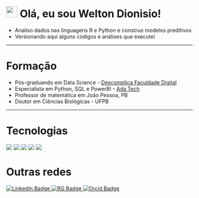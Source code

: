 <h1>
  <img src="https://media.giphy.com/media/hvRJCLFzcasrR4ia7z/giphy.gif" width="30px"/>
  Olá, eu sou Welton Dionisio!
</h1>

- Analiso dados nas linguagens R e Python e construo modelos preditivos
- Versionando aqui alguns códigos e análises que executei

---

<h1>Formação</h1>

- Pós-graduando em Data Science - <a href="https://descomplica.com.br/pos-graduacao/tecnologia/pos-online-em-data-science/?utm_source=google&utm_medium=cpc&utm_campaign=gmax_pg_performance_gwt-paid-media_topo_conversao_ongoing_lead_2023&utm_term=&utm_content=junho-2023-data-science&utm_term=&utm_campaign=gmax_pg_performance_gwt-paid-media_topo_conversao_ongoing_lead_2023&utm_source=adwords&utm_medium=ppc&hsa_acc=2613762623&hsa_cam=20277069515&hsa_grp=&hsa_ad=&hsa_src=x&hsa_tgt=&hsa_kw=&hsa_mt=&hsa_net=adwords&hsa_ver=3&gclid=CjwKCAjwrranBhAEEiwAzbhNtVGO2QSKMPwA04X6CO70yImuKr-qkycroqf3p9qOit88TY9nPRQCZBoCcl4QAvD_BwE"> Descomplica Faculdade Digital </a>
- Especialista em Python, SQL e PowerBI - <a href="https://letscode.com.br/python-e-dados"> Ada Tech </a>
- Professor de matemática em João Pessoa, PB
- Doutor em Ciências Biológicas - UFPB

---
<h1>Tecnologias</h1>

<div id="badges">
  <img src= "https://img.shields.io/badge/Python-3776AB.svg?style=for-the-badge&logo=Python&logoColor=white"/>
  <img src= "https://img.shields.io/badge/R-276DC3.svg?style=for-the-badge&logo=R&logoColor=white"/>
  <img src="https://img.shields.io/badge/PostgreSQL-4169E1.svg?style=for-the-badge&logo=PostgreSQL&logoColor=white"/>
  <img src= "https://img.shields.io/badge/Power%20BI-F2C811.svg?style=for-the-badge&logo=Power-BI&logoColor=black"/>
  <img src= "https://img.shields.io/badge/Qgis-589632.svg?style=for-the-badge&logo=Qgis&logoColor=white"/>
  </div>

<h1>Outras redes</h1>
<div id="badges">
  <a href="https://www.linkedin.com/in/weltondionisio/">
    <img src="https://img.shields.io/badge/LinkedIn-blue?style=for-the-badge&logo=linkedin&logoColor=white" alt="LinkedIn Badge"/>
  </a>
  <a href="https://www.researchgate.net/profile/Welton-Dionisio-Da-Silva">
    <img src="https://img.shields.io/badge/ResearchGate-00CCBB.svg?style=for-the-badge&logo=ResearchGate&logoColor=white" alt="RG Badge"/>
  </a>
  <a href="https://orcid.org/0000-0002-3847-4418">
    <img src="https://img.shields.io/badge/ORCID-A6CE39.svg?style=for-the-badge&logo=ORCID&logoColor=white" alt="Orcid Badge"/>
  </a>
</div>
<!---
weltondionisio/weltondionisio is a ✨ special ✨ repository because its `README.md` (this file) appears on your GitHub profile.
You can click the Preview link to take a look at your changes.
--->
